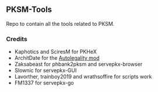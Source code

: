 ## PKSM-Tools

Repo to contain all the tools related to PKSM.

### Credits

* Kaphotics and SciresM for PKHeX
* ArchitDate for the [Autolegality mod](https://github.com/architdate/PKHeX-Auto-Legality-Mod)
* Zaksabeast for phbank2pksm and servepkx-browser
* Slownic for servepkx-GUI
* Lavorther, trainboy2019 and wrathsoffire for scripts work
* FM1337 for servepkx-go
